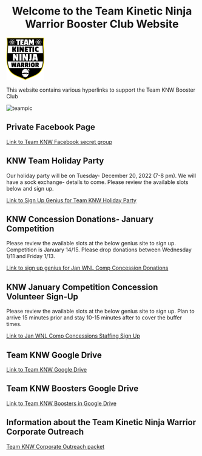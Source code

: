 
 <h1 style="text-align: center;"> Welcome to the Team Kinetic Ninja Warrior Booster Club Website</h1>

 ![shield](images/KNWShield.png)

This website contains various hyperlinks to support the Team KNW Booster Club

![teampic](/images/teampic.png)

## Private Facebook Page      
[Link to Team KNW Facebook secret group](https://www.facebook.com/groups/109194729753650) 

## KNW Team Holiday Party  
Our holiday party will be on Tuesday- December 20, 2022 (7-8 pm). We will have a sock exchange- details to come. Please review the available slots below and sign up.

[Link to Sign Up Genius for Team KNW Holiday Party](https://www.signupgenius.com/go/10C094FA4AA22A0FA7-knwyouth)  

## KNW Concession Donations- January Competition  
Please review the available slots at the below genius site to sign up. Competition is January 14/15. Please drop donations between Wednesday 1/11 and Friday 1/13.

[Link to sign up genius for Jan WNL Comp Concession Donations](https://www.signupgenius.com/go/10C094FA4AA22A0FA7-knwconcession)  

## KNW January Competition Concession Volunteer Sign-Up  
Please review the available slots at the below genius site to sign up. Plan to arrive 15 minutes prior and stay 10-15 minutes after to cover the buffer times.

[Link to Jan WNL Comp Concessions Staffing Sign Up](https://www.signupgenius.com/go/10C094FA4AA22A0FA7-knwoctober) 

## Team KNW Google Drive

[Link to Team KNW Google Drive](https://drive.google.com/drive/folders/1KC2WSRts_eZhDUaEkBzACFfMzbdyReLc)  

## Team KNW Boosters Google Drive

[Link to Team KNW Boosters in Google Drive](https://drive.google.com/drive/folders/1MmUvPLPm6HmIk2jC9nYKfgZLwHSjnAR1)  

## Information about the Team Kinetic Ninja Warrior Corporate Outreach 

[Team KNW Corporate Outreach packet](https://drive.google.com/file/d/1tJxYzP3iF_VTfoKhcG6CZbHd127_j2LZ/view?usp=sharing)
